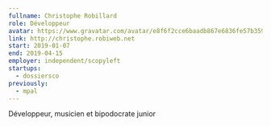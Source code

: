 ```yaml
---
fullname: Christophe Robillard
role: Développeur
avatar: https://www.gravatar.com/avatar/e8f6f2cce6baadb867e6836fe57b3596?s=512
link: http://christophe.robiweb.net
start: 2019-01-07
end: 2019-04-15
employer: independent/scopyleft
startups:
  - dossiersco
previously:
  - mpal
---
```


Développeur, musicien et bipodocrate junior
